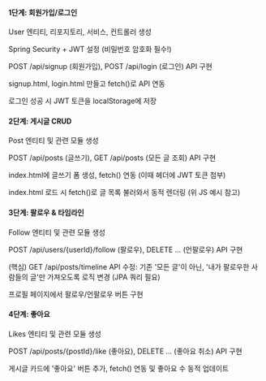 <h4>1단계: 회원가입/로그인</h4>
  <p>User 엔티티, 리포지토리, 서비스, 컨트롤러 생성</p>
  <p>Spring Security + JWT 설정 (비밀번호 암호화 필수!)
  <p>POST /api/signup (회원가입), POST /api/login (로그인) API 구현
  <p>signup.html, login.html 만들고 fetch()로 API 연동
  <p>로그인 성공 시 JWT 토큰을 localStorage에 저장

<h4>2단계: 게시글 CRUD</h4>
  <p>Post 엔티티 및 관련 모듈 생성
  <p>POST /api/posts (글쓰기), GET /api/posts (모든 글 조회) API 구현
  <p>index.html에 글쓰기 폼 생성, fetch() 연동 (이때 헤더에 JWT 토큰 첨부)
  <p>index.html 로드 시 fetch()로 글 목록 불러와서 동적 렌더링 (위 JS 예시 참고)

<h4>3단계: 팔로우 & 타임라인</h4>
  <p>Follow 엔티티 및 관련 모듈 생성
  <p>POST /api/users/{userId}/follow (팔로우), DELETE ... (언팔로우) API 구현
  <p>(핵심) GET /api/posts/timeline API 수정: 기존 '모든 글'이 아닌, '내가 팔로우한 사람들의 글'만 가져오도록 로직 변경 (JPA 쿼리 필요)
  <p>프로필 페이지에서 팔로우/언팔로우 버튼 구현

<h4>4단계: 좋아요</h4>
  <p>Likes 엔티티 및 관련 모듈 생성
  <p>POST /api/posts/{postId}/like (좋아요), DELETE ... (좋아요 취소) API 구현
  <p>게시글 카드에 '좋아요' 버튼 추가, fetch() 연동 및 좋아요 수 동적 업데이트
